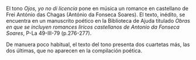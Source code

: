 El tono *Ojos, yo no di licencia* pone en música un romance en
castellano de Frei António das Chagas (António da Fonseca Soares). El
texto, inédito, se encuentra en un manuscrito poético en la Biblioteca
de Ajuda titulado *Obras en que se incluyen romances líricos castellanos
de Antonio da Fonseca Soares*, P-La 49-III-79 (p.276-277).

De manuera poco habitual, el texto del tono presenta dos cuartetas más,
las dos últimas, que no aparecen en la compilación poética.
